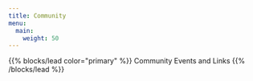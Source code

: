 ```yaml
---
title: Community
menu:
  main:
    weight: 50
---
```


{{% blocks/lead color="primary" %}}
Community Events and Links
{{% /blocks/lead %}}